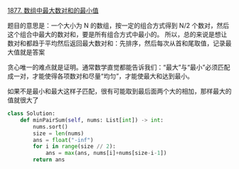 [1877. 数组中最大数对和的最小值](https://leetcode-cn.com/problems/minimize-maximum-pair-sum-in-array/)

题目的意思是：一个大小为 N 的数组，按一定的组合方式得到 N/2 个数对，然后这个组合中最大的数对和，要是所有组合方式中最小的。 所以，总的来说是想让数对和都趋于平均然后返回最大数对和：先排序，然后每次从首和尾取值，记录最大值就是答案

贪心唯一的难点就是证明。通常数学直觉都能告诉我们：“最大”与“最小”必须匹配成一对，才能使得各项数对和尽量“均匀”，才能使最大和达到最小。

如果不是最小和最大这样子匹配，很有可能取到最后面两个大的相加，那样最大的值就很大了

```python
class Solution:
    def minPairSum(self, nums: List[int]) -> int:
        nums.sort()
        size = len(nums)
        ans = float("-inf")
        for i in range(size // 2):
            ans = max(ans, nums[i]+nums[size-i-1])
        return ans
```
